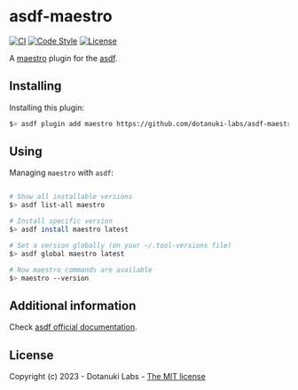# asdf-maestro

[![CI](https://github.com/dotanuki-labs/asdf-maestro/actions/workflows/ci.yml/badge.svg)](https://github.com/dotanuki-labs/asdf-maestro/actions/workflows/ci.yml)
[![Code Style](https://img.shields.io/badge/code%20style-%E2%9D%A4-FF4081.svg)](https://shellcheck.net/)
[![License](https://img.shields.io/github/license/dotanuki-labs/asdf-maestro)](https://choosealicense.com/licenses/mit)


A [maestro](https://github.com/mobile-dev-inc/maestro) plugin for the [asdf](https://github.com/asdf-vm/asdf).


## Installing

Installing this plugin:

```bash
$> asdf plugin add maestro https://github.com/dotanuki-labs/asdf-maestro.git
```

## Using

Managing `maestro` with `asdf`:

```bash

# Show all installable versions
$> asdf list-all maestro

# Install specific version
$> asdf install maestro latest

# Set a version globally (on your ~/.tool-versions file)
$> asdf global maestro latest

# Now maestro commands are available
$> maestro --version
```

## Additional information

Check [asdf official documentation](https://asdf-vm.com/).

## License

Copyright (c) 2023 - Dotanuki Labs - [The MIT license](https://choosealicense.com/licenses/mit/)

